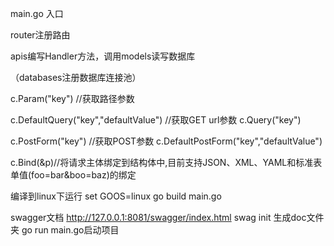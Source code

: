 main.go 入口

router注册路由

apis编写Handler方法，调用models读写数据库

（databases注册数据库连接池）

c.Param("key") //获取路径参数

c.DefaultQuery("key","defaultValue") //获取GET url参数
c.Query("key")

c.PostForm("key") //获取POST参数
c.DefaultPostForm("key","defaultValue")

c.Bind(&p)//将请求主体绑定到结构体中,目前支持JSON、XML、YAML和标准表单值(foo=bar&boo=baz)的绑定

编译到linux下运行
set GOOS=linux
go build main.go

swagger文档
http://127.0.0.1:8081/swagger/index.html
swag init 生成doc文件夹
go run main.go启动项目